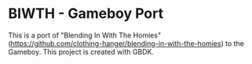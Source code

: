 # BIWTH - Gameboy Port

This is a port of "Blending In With The Homies" (https://github.com/clothing-hanger/blending-in-with-the-homies) to the Gameboy.
This project is created with GBDK. 

